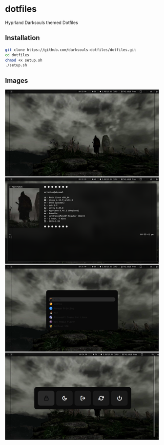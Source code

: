 # dotfiles
Hyprland Darksouls themed Dotfiles

## Installation

```bash
git clone https://github.com/darksouls-dotfiles/dotfiles.git
cd dotfiles
chmod +x setup.sh
./setup.sh
```

## Images
![alt text](image.png)
![alt text](image-1.png)
![alt text](image-2.png)
![alt text](image-3.png)
